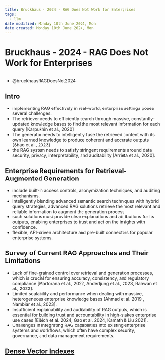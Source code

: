 ```yaml
---
title: Bruckhaus - 2024 - RAG Does Not Work for Enterprises
tags:
  - llm
date modified: Monday 10th June 2024, Mon
date created: Monday 10th June 2024, Mon
---
```


# Bruckhaus - 2024 - RAG Does Not Work for Enterprises
```toc
```
- @bruckhausRAGDoesNot2024

## Intro
- implementing RAG effectively in real-world, enterprise settings poses several challenges.
- The retriever needs to efficiently search through massive, constantly-updated knowledge bases to find the most relevant information for each query \[Karpukhin et al., 2020\]
- The generator needs to intelligently fuse the retrieved content with its own learned knowledge to produce coherent and accurate outputs \[Shao et al., 2023\]
- the RAG system needs to satisfy stringent requirements around data security, privacy, interpretability, and auditability \[Arrieta et al., 2020\].

## Enterprise Requirements for Retrieval-Augmented Generation
- include built-in access controls, anonymization techniques, and auditing mechanisms.
- intelligently blending advanced semantic search techniques with hybrid query strategies, advanced RAG solutions retrieve the most relevant and reliable information to augment the generation process
- such solutions must provide clear explanations and attributions for its outputs, enabling enterprises to trust and act on the insights with confidence.
- flexible, API-driven architecture and pre-built connectors for popular enterprise systems.

## Survey of Current RAG Approaches and Their Limitations
- Lack of fine-grained control over retrieval and generation processes, which is crucial for ensuring accuracy, consistency, and regulatory compliance \[Martorana et al., 2022, Anderljung et al., 2023, Rahwan et al., 2023\].
- Limited scalability and performance when dealing with massive, heterogeneous enterprise knowledge bases \[Ahmad et al. 2019 , Nambiar et al., 2023\].
- Insufficient explainability and auditability of RAG outputs, which is essential for building trust and accountability in high-stakes enterprise use cases \[Eibich et al. 2024, Gao et al. 2024, Kamath & Liu 2021\].
- Challenges in integrating RAG capabilities into existing enterprise systems and workflows, which often have complex security, governance, and data management requirements.

## [Dense Vector Indexes](Dense%20Vector%20Indexes.md)
